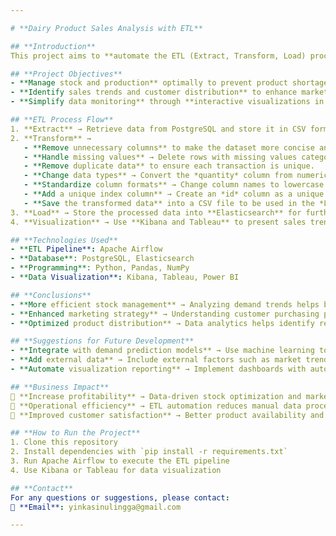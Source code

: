 ```yaml
---

# **Dairy Product Sales Analysis with ETL**  

## **Introduction**  
This project aims to **automate the ETL (Extract, Transform, Load) process and visualize dairy product sales data** to improve production efficiency, distribution, and stock management. With accurate data analysis, businesses can **optimize marketing strategies, prevent losses, and increase profits**.  

## **Project Objectives**  
- **Manage stock and production** optimally to prevent product shortages or overstocking.  
- **Identify sales trends and customer distribution** to enhance marketing strategies.  
- **Simplify data monitoring** through **interactive visualizations in Kibana and Tableau**.  

## **ETL Process Flow**  
1. **Extract** → Retrieve data from PostgreSQL and store it in CSV format.  
2. **Transform** →  
   - **Remove unnecessary columns** to make the dataset more concise and efficient.  
   - **Handle missing values** → Delete rows with missing values categorized as MCAR (Missing Completely at Random) and with a small proportion relative to the total dataset.  
   - **Remove duplicate data** to ensure each transaction is unique.  
   - **Change data types** → Convert the *quantity* column from numeric to integer for consistency in analysis.  
   - **Standardize column formats** → Change column names to lowercase and replace spaces with underscores (`_`) to facilitate data access.  
   - **Add a unique index column** → Create an *id* column as a unique identifier for each data row.  
   - **Save the transformed data** into a CSV file to be used in the *Load* stage.  
3. **Load** → Store the processed data into **Elasticsearch** for further analysis.  
4. **Visualization** → Use **Kibana and Tableau** to present sales trends and product distribution.  

## **Technologies Used**  
- **ETL Pipeline**: Apache Airflow  
- **Database**: PostgreSQL, Elasticsearch  
- **Programming**: Python, Pandas, NumPy  
- **Data Visualization**: Kibana, Tableau, Power BI  

## **Conclusions**  
- **More efficient stock management** → Analyzing demand trends helps businesses reduce the risk of overstocking or understocking, avoiding waste and lost sales opportunities.  
- **Enhanced marketing strategy** → Understanding customer purchasing patterns enables more targeted promotions and improves marketing effectiveness.  
- **Optimized product distribution** → Data analytics helps identify regions with the highest demand, allowing faster and more efficient deliveries.  

## **Suggestions for Future Development**  
- **Integrate with demand prediction models** → Use machine learning to forecast future demand based on historical patterns.  
- **Add external data** → Include external factors such as market trends and weather conditions to improve prediction accuracy.  
- **Automate visualization reporting** → Implement dashboards with automatic updates to assist management teams in making quicker decisions.  

## **Business Impact**  
🔹 **Increase profitability** → Data-driven stock optimization and marketing strategies can boost revenue and reduce losses.  
🔹 **Operational efficiency** → ETL automation reduces manual data processing time, enabling the team to focus on strategic decision-making.  
🔹 **Improved customer satisfaction** → Better product availability and more efficient delivery enhance customer experience and brand loyalty.  

## **How to Run the Project**  
1. Clone this repository  
2. Install dependencies with `pip install -r requirements.txt`  
3. Run Apache Airflow to execute the ETL pipeline  
4. Use Kibana or Tableau for data visualization  

## **Contact**  
For any questions or suggestions, please contact:  
📧 **Email**: yinkasinulingga@gmail.com

---
```

